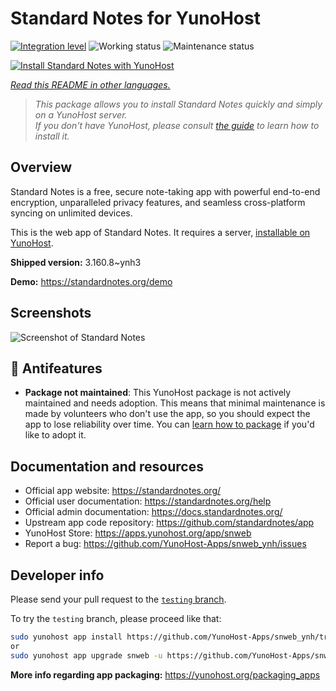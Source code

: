 <!--
N.B.: This README was automatically generated by <https://github.com/YunoHost/apps/tree/master/tools/readme_generator>
It shall NOT be edited by hand.
-->

# Standard Notes for YunoHost

[![Integration level](https://apps.yunohost.org/badge/integration/snweb)](https://ci-apps.yunohost.org/ci/apps/snweb/)
![Working status](https://apps.yunohost.org/badge/state/snweb)
![Maintenance status](https://apps.yunohost.org/badge/maintained/snweb)

[![Install Standard Notes with YunoHost](https://install-app.yunohost.org/install-with-yunohost.svg)](https://install-app.yunohost.org/?app=snweb)

*[Read this README in other languages.](./ALL_README.md)*

> *This package allows you to install Standard Notes quickly and simply on a YunoHost server.*  
> *If you don't have YunoHost, please consult [the guide](https://yunohost.org/install) to learn how to install it.*

## Overview

Standard Notes is a free, secure note-taking app with powerful end-to-end encryption, unparalleled privacy features, and seamless cross-platform syncing on unlimited devices. 

This is the web app of Standard Notes. It requires a server, [installable on YunoHost](https://github.com/YunoHost-Apps/snserver_ynh).


**Shipped version:** 3.160.8~ynh3

**Demo:** <https://standardnotes.org/demo>

## Screenshots

![Screenshot of Standard Notes](./doc/screenshots/standard_notes.png)

## :red_circle: Antifeatures

- **Package not maintained**: This YunoHost package is not actively maintained and needs adoption. This means that minimal maintenance is made by volunteers who don't use the app, so you should expect the app to lose reliability over time. You can [learn how to package](https://yunohost.org/packaging_apps_intro) if you'd like to adopt it.

## Documentation and resources

- Official app website: <https://standardnotes.org/>
- Official user documentation: <https://standardnotes.org/help>
- Official admin documentation: <https://docs.standardnotes.org/>
- Upstream app code repository: <https://github.com/standardnotes/app>
- YunoHost Store: <https://apps.yunohost.org/app/snweb>
- Report a bug: <https://github.com/YunoHost-Apps/snweb_ynh/issues>

## Developer info

Please send your pull request to the [`testing` branch](https://github.com/YunoHost-Apps/snweb_ynh/tree/testing).

To try the `testing` branch, please proceed like that:

```bash
sudo yunohost app install https://github.com/YunoHost-Apps/snweb_ynh/tree/testing --debug
or
sudo yunohost app upgrade snweb -u https://github.com/YunoHost-Apps/snweb_ynh/tree/testing --debug
```

**More info regarding app packaging:** <https://yunohost.org/packaging_apps>
